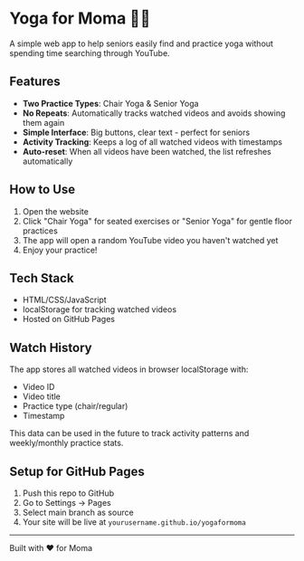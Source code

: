 # Yoga for Moma 🧘‍♀️

A simple web app to help seniors easily find and practice yoga without spending time searching through YouTube.

## Features

- **Two Practice Types**: Chair Yoga & Senior Yoga
- **No Repeats**: Automatically tracks watched videos and avoids showing them again
- **Simple Interface**: Big buttons, clear text - perfect for seniors
- **Activity Tracking**: Keeps a log of all watched videos with timestamps
- **Auto-reset**: When all videos have been watched, the list refreshes automatically

## How to Use

1. Open the website
2. Click "Chair Yoga" for seated exercises or "Senior Yoga" for gentle floor practices
3. The app will open a random YouTube video you haven't watched yet
4. Enjoy your practice!

## Tech Stack

- HTML/CSS/JavaScript
- localStorage for tracking watched videos
- Hosted on GitHub Pages

## Watch History

The app stores all watched videos in browser localStorage with:
- Video ID
- Video title
- Practice type (chair/regular)
- Timestamp

This data can be used in the future to track activity patterns and weekly/monthly practice stats.

## Setup for GitHub Pages

1. Push this repo to GitHub
2. Go to Settings → Pages
3. Select main branch as source
4. Your site will be live at `yourusername.github.io/yogaformoma`

---

Built with ❤️ for Moma
